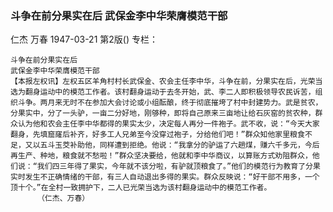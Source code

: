### 斗争在前分果实在后  武保金李中华荣膺模范干部
仁杰  万春
1947-03-21
第2版()
专栏：

    斗争在前分果实在后
    武保金李中华荣膺模范干部
    【本报左权讯】左权五区羊角村村长武保金、农会主任李中华，斗争在前，分果实在后，光荣当选为翻身运动中的模范工作者。该村翻身运动于去冬开始，武、李二人即积极领导农民诉苦，组织斗争。两月来无时不在参加大会讨论或小组酝酿，终于彻底摧垮了村中封建势力。武是贫农，分果实中，分了一头驴，一亩二分好地，刚够种，即将自己原来三亩地让给石灰窑的贫农种，群众认为他和农会主任李中华都得的果实太少，决定每人再分一件袍子。武不收，说：“今天大家翻身，先填窟窿后补齐，好多工人兄弟至今没穿过袍子，分给他们吧！”群众知他家里粮食不足，又以五斗玉茭补助他，同样遭到拒绝。他说：“我拿分的驴运了六趟煤，赚六千多元，今后再生产、种地，粮食就不愁啦！”群众坚决要给，他就和李中华商议，以算账方式劝阻群众，他们说：“我们四三年得了果实，今年就不该分啦，有驴就顶粮食了。”他们的模范行为教育了分果实时发生不正确情绪的干部，有三人自动退出多得的果实。群众反映说：“好干部不用多，一个顶十个。”在全村一致拥护下，二人已光荣当选为该村翻身运动中的模范工作者。
          （仁杰、万春）
